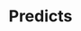 ---
title: "Predicts"

categories: ['']

tags: ['Predicts']

arabic: ['يتنبأ']

publishers: ['معجم مصطلحات التعلم الآلي والتعلم العميق وعلم البيانات']

types: "word"

slug: ""
---